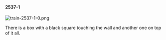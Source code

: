 #### 2537-1
![train-2537-1-0.png](https://github.com/lil-lab/nlvr/raw/master/nlvr/train/images/46/train-2537-1-0.png "train-2537-1-0.png")

There is a box with a black square touching the wall and another one on top of it all.